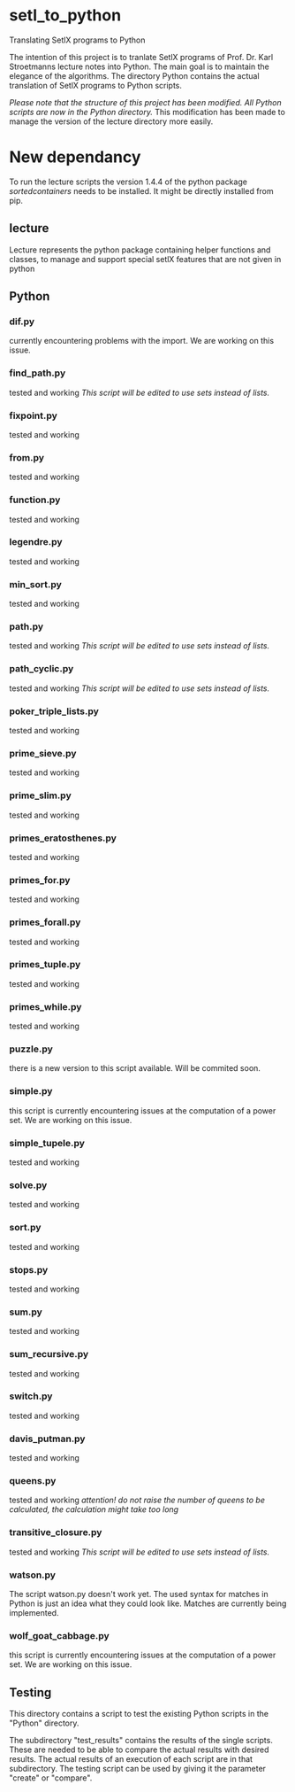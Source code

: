 # setl_to_python
Translating SetlX programs to Python

The intention of this project is to tranlate SetlX programs of Prof. Dr. Karl Stroetmanns lecture notes into Python.
The main goal is to maintain the elegance of the algorithms.
The directory Python contains the actual translation of SetlX programs to Python scripts.

*Please note that the structure of this project has been modified. All Python scripts are now in the Python directory.*
This modification has been made to manage the version of the lecture directory more easily.

# New dependancy
To run the lecture scripts the version 1.4.4 of the python package _sortedcontainers_ needs to be installed. It might be directly installed from pip.

## lecture
Lecture represents the python package containing helper functions and classes, to manage and support special setlX features that are not given in python

## Python
### dif.py
currently encountering problems with the import. We are working on this issue.

### find_path.py
tested and working
_This script will be edited to use sets instead of lists._

### fixpoint.py
tested and working

### from.py
tested and working

### function.py
tested and working

### legendre.py
tested and working

### min_sort.py
tested and working

### path.py
tested and working
_This script will be edited to use sets instead of lists._

### path_cyclic.py
tested and working
_This script will be edited to use sets instead of lists._

### poker_triple_lists.py
tested and working

### prime_sieve.py
tested and working

### prime_slim.py
tested and working

### primes_eratosthenes.py
tested and working

### primes_for.py
tested and working

### primes_forall.py
tested and working

### primes_tuple.py
tested and working

### primes_while.py
tested and working

### puzzle.py
there is a new version to this script available. Will be commited soon.

### simple.py
this script is currently encountering issues at the computation of a power set. We are working on this issue.

### simple_tupele.py
tested and working

### solve.py
tested and working

### sort.py
tested and working

### stops.py
tested and working

### sum.py
tested and working

### sum_recursive.py
tested and working

### switch.py
tested and working

### davis_putman.py
tested and working

### queens.py
tested and working
_attention! do not raise the number of queens to be calculated, the calculation might take too long_

### transitive_closure.py
tested and working
_This script will be edited to use sets instead of lists._

### watson.py
The script watson.py doesn't work yet. The used syntax for matches in Python is just an idea what they could look like. Matches are currently being implemented.

### wolf_goat_cabbage.py
this script is currently encountering issues at the computation of a power set. We are working on this issue.


## Testing 
This directory contains a script to test the existing Python scripts in the "Python" directory.

The subdirectory "test_results" contains the results of the single scripts. 
These are needed to be able to compare the actual results with desired results. 
The actual results of an execution of each script are in that subdirectory. 
The testing script can be used by giving it the parameter "create" or "compare".
